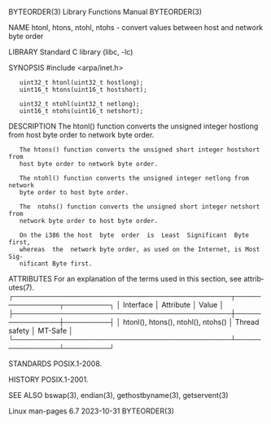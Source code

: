 BYTEORDER(3)               Library Functions Manual               BYTEORDER(3)

NAME
       htonl,  htons,  ntohl,  ntohs - convert values between host and network
       byte order

LIBRARY
       Standard C library (libc, -lc)

SYNOPSIS
       #include <arpa/inet.h>

       uint32_t htonl(uint32_t hostlong);
       uint16_t htons(uint16_t hostshort);

       uint32_t ntohl(uint32_t netlong);
       uint16_t ntohs(uint16_t netshort);

DESCRIPTION
       The htonl() function converts the unsigned integer hostlong  from  host
       byte order to network byte order.

       The htons() function converts the unsigned short integer hostshort from
       host byte order to network byte order.

       The ntohl() function converts the unsigned integer netlong from network
       byte order to host byte order.

       The  ntohs() function converts the unsigned short integer netshort from
       network byte order to host byte order.

       On the i386 the host  byte  order  is  Least  Significant  Byte  first,
       whereas  the  network byte order, as used on the Internet, is Most Sig‐
       nificant Byte first.

ATTRIBUTES
       For an explanation of the terms  used  in  this  section,  see  attrib‐
       utes(7).
       ┌───────────────────────────────────────────┬───────────────┬─────────┐
       │ Interface                                 │ Attribute     │ Value   │
       ├───────────────────────────────────────────┼───────────────┼─────────┤
       │ htonl(), htons(), ntohl(), ntohs()        │ Thread safety │ MT-Safe │
       └───────────────────────────────────────────┴───────────────┴─────────┘

STANDARDS
       POSIX.1-2008.

HISTORY
       POSIX.1-2001.

SEE ALSO
       bswap(3), endian(3), gethostbyname(3), getservent(3)

Linux man-pages 6.7               2023-10-31                      BYTEORDER(3)
